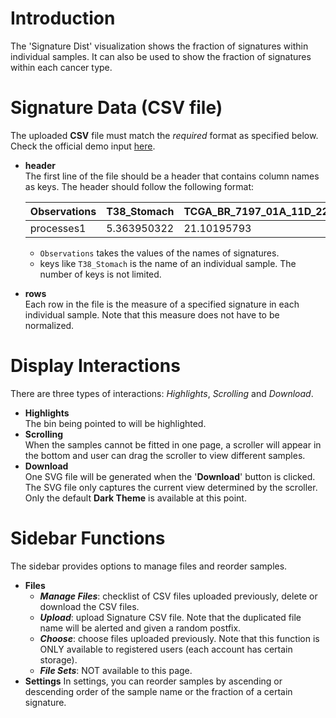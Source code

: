 # Introduction
The 'Signature Dist' visualization shows the fraction of signatures within individual samples. It can also be used to show the fraction of signatures within each cancer type.

# Signature Data (CSV file)
The uploaded **CSV** file must match the *required* format as specified below.<br/>
Check the official demo input [here](https://github.com/Nobel-Justin/Oviz-Bio-demo/blob/master/SNV_Signature_dist/demo_data/sig_dist.csv).
- **header**<br/>
  The first line of the file should be a header that contains column names as keys. The header should follow the following format:

    | Observations |  T38_Stomach | TCGA_BR_7197_01A_11D_2201_08_Stomach | TCGA_D7_5578_01A_01D_1600_08_Stomach |
    |---|---|---|---|
    | processes1  | 5.363950322  | 21.10195793 | 13.46599926 |

    - `Observations` takes the values of the names of signatures.
    - keys like `T38_Stomach` is the name of an individual sample. The number of keys is not limited.

- **rows**<br/>
  Each row in the file is the measure of a specified signature in each individual sample. Note that this measure does not have to be normalized.

# Display Interactions
There are three types of interactions: *Highlights*, *Scrolling* and *Download*.

- **Highlights**<br/>
    The bin being pointed to will be highlighted.
- **Scrolling**<br/>
    When the samples cannot be fitted in one page, a scroller will appear in the bottom and user can drag the scroller to view different samples.
- **Download**<br/>
  One SVG file will be generated when the '**Download**' button is clicked. The SVG file only captures the current view determined by the scroller. Only the default **Dark Theme** is available at this point.

# Sidebar Functions
The sidebar provides options to manage files and reorder samples.

- **Files**
  - __*Manage Files*__: checklist of CSV files uploaded previously, delete or download the CSV files.
  - __*Upload*__: upload Signature CSV file. Note that the duplicated file name will be alerted and given a random postfix.
  - __*Choose*__: choose files uploaded previously. Note that this function is ONLY available to registered users (each account has certain storage).
  - __*File Sets*__: NOT available to this page.
- **Settings**
  In settings, you can reorder samples by ascending or descending order of the sample name or the fraction of a certain signature.
  